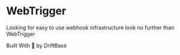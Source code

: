 # WebTrigger

Looking for easy to use webhook infrastructure look no further than WebTrigger

Built With 💖 by DriftBase